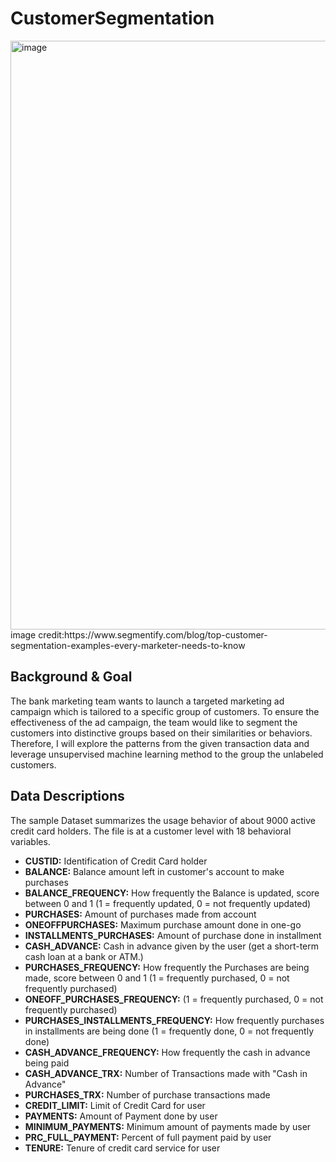 # CustomerSegmentation
<img width="942" alt="image" src="https://user-images.githubusercontent.com/47039591/156309367-1099330e-03d2-402f-b6f5-e4de95767347.png">
image credit:https://www.segmentify.com/blog/top-customer-segmentation-examples-every-marketer-needs-to-know

## Background & Goal
The bank marketing team wants to launch a targeted marketing ad campaign which is tailored  to a specific group of customers.  To ensure the effectiveness of the ad campaign, the team would like to segment the customers into distinctive groups based on their similarities or behaviors. Therefore, I will explore the patterns from the given transaction data and leverage unsupervised machine learning method to the group the unlabeled customers.

## Data Descriptions

The sample Dataset summarizes the usage behavior of about 9000 active credit card holders. The file is at a customer level with 18 behavioral variables.

- **CUSTID:**   Identification of Credit Card holder 
- **BALANCE:** Balance amount left in customer's account to make purchases
- **BALANCE_FREQUENCY:** How frequently the Balance is updated, score between 0 and 1 (1 = frequently updated, 0 = not frequently updated)
- **PURCHASES:** Amount of purchases made from account
- **ONEOFFPURCHASES:** Maximum purchase amount done in one-go
- **INSTALLMENTS_PURCHASES:** Amount of purchase done in installment
- **CASH_ADVANCE:** Cash in advance given by the user (get a short-term cash loan at a bank or ATM.)
- **PURCHASES_FREQUENCY:** How frequently the Purchases are being made, score between 0 and 1 (1 = frequently purchased, 0 = not frequently purchased)
- **ONEOFF_PURCHASES_FREQUENCY:**  (1 = frequently purchased, 0 = not frequently purchased)
- **PURCHASES_INSTALLMENTS_FREQUENCY:** How frequently purchases in installments are being done (1 = frequently done, 0 = not frequently done)
- **CASH_ADVANCE_FREQUENCY:** How frequently the cash in advance being paid
- **CASH_ADVANCE_TRX:** Number of Transactions made with "Cash in Advance"
- **PURCHASES_TRX:** Number of purchase transactions made
- **CREDIT_LIMIT:** Limit of Credit Card for user
- **PAYMENTS:** Amount of Payment done by user
- **MINIMUM_PAYMENTS:** Minimum amount of payments made by user  
- **PRC_FULL_PAYMENT:** Percent of full payment paid by user
- **TENURE:** Tenure of credit card service for user
